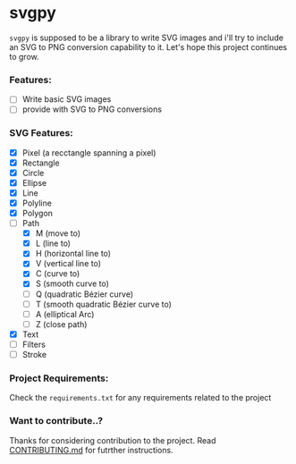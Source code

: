 # svgpy

`svgpy` is supposed to be a library to write SVG images and i'll try to include an SVG to PNG conversion capability to it.
Let's hope this project continues to grow.

### Features:
  - [ ] Write basic SVG images
  - [ ] provide with SVG to PNG conversions

### SVG Features:
  - [x] Pixel (a recctangle spanning a pixel)
  - [x] Rectangle
  - [x] Circle
  - [x] Ellipse
  - [x] Line
  - [x] Polyline
  - [x] Polygon
  - [ ] Path
      - [x] M (move to)
      - [x] L (line to)
      - [x] H (horizontal line to)
      - [x] V (vertical line to)
      - [x] C (curve to)
      - [x] S (smooth curve to)
      - [ ] Q (quadratic Bézier curve)
      - [ ] T (smooth quadratic Bézier curve to)
      - [ ] A (elliptical Arc)
      - [ ] Z (close path)
  - [x] Text
  - [ ] Filters
  - [ ] Stroke
### Project Requirements:
Check the `requirements.txt` for any requirements related to the project

### Want to contribute..?
Thanks for considering contribution to the project. Read [CONTRIBUTING.md](https://www.github.com/Ajay-Singh-Rana/svgpy/CONTRIBUTING.md) for futrther instructions.
